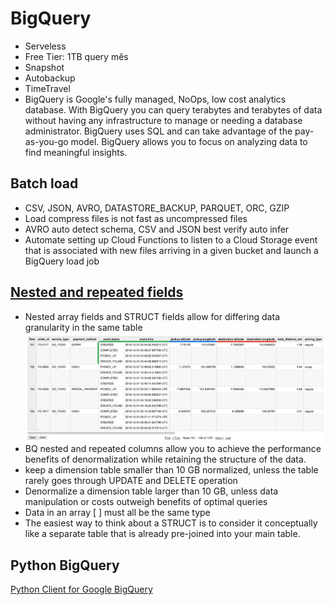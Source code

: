 # BigQuery
- Serveless
- Free Tier: 1TB query mês
- Snapshot
- Autobackup
- TimeTravel
- BigQuery is Google's fully managed, NoOps, low cost analytics database. With BigQuery you can query terabytes and terabytes of data without having any infrastructure to manage or needing a database administrator. BigQuery uses SQL and can take advantage of the pay-as-you-go model. BigQuery allows you to focus on analyzing data to find meaningful insights.

## Batch load
- CSV, JSON, AVRO, DATASTORE_BACKUP, PARQUET, ORC, GZIP
- Load compress files is not fast as uncompressed files
- AVRO auto detect schema, CSV and JSON best verify auto infer
- Automate setting up Cloud Functions to listen to a Cloud Storage event that is associated with new files arriving in a given bucket and launch a BigQuery load job

## [Nested and repeated fields](https://cloud.google.com/bigquery/docs/nested-repeated)
- Nested array fields and STRUCT fields allow for differing data granularity in the same table
![nestedandstruct.png](/imgs/nestedandstruct.png)
- BQ nested and repeated columns allow you to achieve the performance benefits of denormalization while retaining the structure of the data.
- keep a dimension table smaller than 10 GB normalized, unless the table rarely goes through UPDATE and DELETE operation
- Denormalize a dimension table larger than 10 GB, unless data manipulation or costs outweigh benefits of optimal queries
- Data in an array [ ] must all be the same type
- The easiest way to think about a STRUCT is to consider it conceptually like a separate table that is already pre-joined into your main table.

## Python BigQuery
[Python Client for Google BigQuery](https://github.com/googleapis/python-bigquery)

